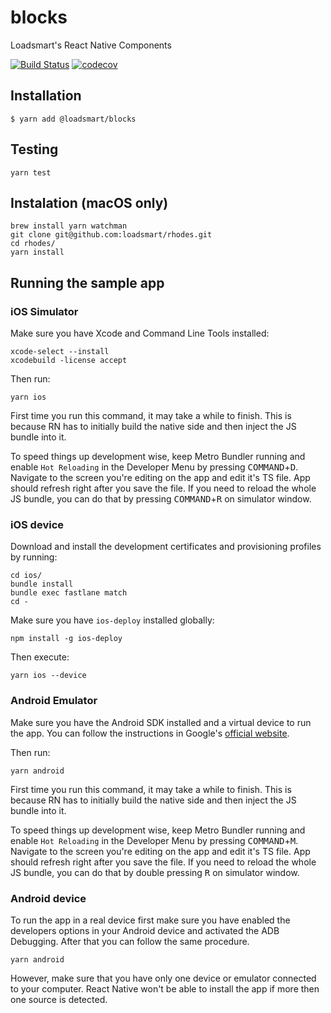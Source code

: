 # blocks
Loadsmart's React Native Components

[![Build Status](https://circleci.com/gh/loadsmart/blocks.svg?style=shield)](https://circleci.com/gh/loadsmart/blocks/tree/master)
[![codecov](https://codecov.io/gh/loadsmart/blocks/branch/master/graph/badge.svg)](https://codecov.io/gh/loadsmart/blocks)

## Installation

`$ yarn add @loadsmart/blocks`


## Testing

```
yarn test
```

## Instalation (macOS only)

```
brew install yarn watchman
git clone git@github.com:loadsmart/rhodes.git
cd rhodes/
yarn install
```

## Running the sample app

### iOS Simulator

Make sure you have Xcode and Command Line Tools installed:

```
xcode-select --install
xcodebuild -license accept
```

Then run:

```
yarn ios
```

First time you run this command, it may take a while to finish. This is because RN has to initially build the native side and then inject the JS bundle into it.

To speed things up development wise, keep Metro Bundler running and enable `Hot Reloading` in the Developer Menu by pressing <kbd>COMMAND</kbd>+<kbd>D</kbd>. Navigate to the screen you're editing on the app and edit it's TS file. App should refresh right after you save the file. If you need to reload the whole JS bundle, you can do that by pressing <kbd>COMMAND</kbd>+<kbd>R</kbd> on simulator window.

### iOS device

Download and install the development certificates and provisioning profiles by running:

```
cd ios/
bundle install
bundle exec fastlane match
cd -
```

Make sure you have `ios-deploy` installed globally:

```
npm install -g ios-deploy
```

Then execute:

```
yarn ios --device
```

### Android Emulator

Make sure you have the Android SDK installed and a virtual device to run the app. You can follow the instructions in Google's [official website](https://developer.android.com/studio/install).

Then run:

```
yarn android
```

First time you run this command, it may take a while to finish. This is because RN has to initially build the native side and then inject the JS bundle into it.

To speed things up development wise, keep Metro Bundler running and enable `Hot Reloading` in the Developer Menu by pressing <kbd>COMMAND</kbd>+<kbd>M</kbd>. Navigate to the screen you're editing on the app and edit it's TS file. App should refresh right after you save the file. If you need to reload the whole JS bundle, you can do that by double pressing <kbd>R</kbd> on simulator window.

### Android device

To run the app in a real device first make sure you have enabled the developers options in your Android device and activated the ADB Debugging. After that you can follow the same procedure.

```
yarn android
```

However, make sure that you have only one device or emulator connected to your computer. React Native won't be able to install the app if more then one source is detected.

